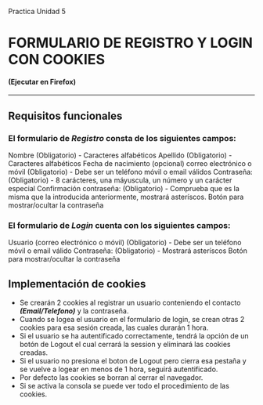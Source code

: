 Practica Unidad 5

# FORMULARIO DE REGISTRO Y LOGIN CON COOKIES
#### (Ejecutar en Firefox)
***

## Requisitos funcionales

### El formulario de ***Registro*** consta de los siguientes campos:

Nombre  (Obligatorio) - Caracteres alfabéticos
Apellido (Obligatorio) - Caracteres alfabéticos
Fecha de nacimiento (opcional)
correo electrónico o móvil (Obligatorio) - Debe ser un teléfono móvil o email válidos 
Contraseña: (Obligatorio) - 8 carácteres, una máyuscula, un número y un carácter especial
Confirmación contraseña: (Obligatorio) - Comprueba que es la misma que la introducida anteriormente, mostrará asteríscos.
Botón para mostrar/ocultar la contraseña

### El formulario de ***Login*** cuenta con los siguientes campos:

Usuario (correo electrónico o móvil) (Obligatorio) - Debe ser un teléfono móvil o email válido
Contraseña: (Obligatorio) -  Mostrará asteríscos
Botón para mostrar/ocultar la contraseña

## Implementación de cookies

* Se crearán 2 cookies al registrar un usuario conteniendo el contacto ***(Email/Telefono)*** y la contraseña.
* Cuando se logea el usuario en el formulario de login, se crean otras 2 cookies para esa sesión creada, las cuales durarán 1 hora.
* Si el usuario se ha autentificado correctamente, tendrá la opción de un botón de Logout el cual cerrará la session y eliminará las cookies creadas.
* Si el usuario no presiona el boton de Logout pero cierra esa pestaña y se vuelve a logear en menos de 1 hora, seguirá autentificado.
* Por defecto las cookies se borran al cerrar el navegador.
* Si se activa la consola se puede ver todo el procedimiento de las cookies.

